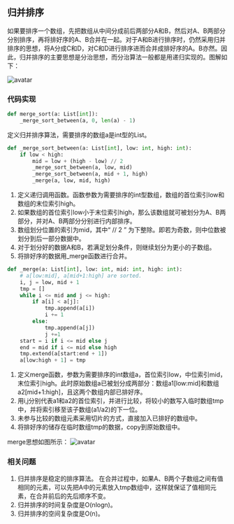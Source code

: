 ## 归并排序

如果要排序一个数组，先把数组从中间分成前后两部分A和B，然后对A、B两部分分别排序，再将排好序的A、B合并在一起。对于A和B进行排序时，仍然采用归并排序的思想，将A分成C和D，对C和D进行排序进而合并成排好序的A。B亦然。因此，归并排序的主要思想是分治思想，而分治算法一般都是用递归实现的。图解如下：

![avatar](https://static001.geekbang.org/resource/image/db/2b/db7f892d3355ef74da9cd64aa926dc2b.jpg)

### 代码实现

```python
def merge_sort(a: List[int]):
    _merge_sort_between(a, 0, len(a) - 1)
```

定义归并排序算法，需要排序的数组a是int型的List。

```python
def _merge_sort_between(a: List[int], low: int, high: int):
    if low < high:
        mid = low + (high - low) // 2
        _merge_sort_between(a, low, mid)
        _merge_sort_between(a, mid + 1, high)
        _merge(a, low, mid, high)
```
   1. 定义递归调用函数。函数参数为需要排序的int型数组，数组的首位索引low和数组的末位索引high。
   2. 如果数组的首位索引low小于末位索引high，那么该数组就可被划分为A、B两部分，并对A、B两部分分别进行内部排序。
   3. 数组划分位置的索引为mid，其中“ // 2 ” 为下整除。即若为奇数，则中位数被划分到后一部分数据中。
   4. 对于划分好的数据A和B，若满足划分条件，则继续划分为更小的子数组。
   5. 将排好序的数据用_merge函数进行合并。

```python
def _merge(a: List[int], low: int, mid: int, high: int):
    # a[low:mid], a[mid+1:high] are sorted.
    i, j = low, mid + 1
    tmp = []
    while i <= mid and j <= high:
        if a[i] < a[j]:
            tmp.append(a[i])
            i += 1
        else:
            tmp.append(a[j])
            j +=1
    start = i if i <= mid else j
    end = mid if i <= mid else high
    tmp.extend(a[start:end + 1])
    a[low:high + 1] = tmp
```
1. 定义merge函数，参数为需要排序的int数组a，首位索引low，中位索引mid，末位索引high。此时原始数组a已被划分成两部分：数组a1[low:mid]和数组a2[mid+1:high]，且这两个数组内部已排好序。
2. 用i,j分别代表a1和a2的首位索引，并进行比较，将较小的数写入临时数组tmp中，并将索引移至该子数组(a1/a2)的下一位。
3. 未参与比较的数组元素采用切片的方式，直接加入已排好的数组中。
4. 将排好序的储存在临时数组tmp的数据，copy到原始数组中。

merge思想如图所示：
![avatar](https://static001.geekbang.org/resource/image/95/2f/95897ade4f7ad5d10af057b1d144a22f.jpg)

### 相关问题

1. 归并排序是稳定的排序算法。
    在合并过程中，如果A、B两个子数组之间有值相同的元素，可以先把A中的元素放入tmp数组中，这样就保证了值相同元素，在合并前后的先后顺序不变。
2. 归并排序的时间复杂度是O(nlogn)。
3. 归并排序的空间复杂度是O(n)。